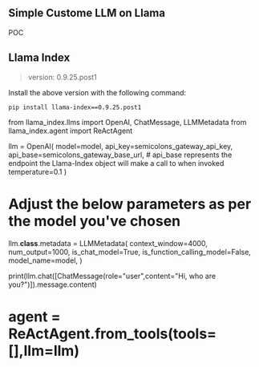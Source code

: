   

## Simple Custome LLM on Llama

POC


## Llama Index

> version: 0.9.25.post1

Install the above version with the following command:

```pip install llama-index==0.9.25.post1```

from llama_index.llms import OpenAI, ChatMessage, LLMMetadata
from llama_index.agent import ReActAgent


llm = OpenAI(
    model=model,
    api_key=semicolons_gateway_api_key,
    api_base=semicolons_gateway_base_url, # api_base represents the endpoint the Llama-Index object will make a call to when invoked
    temperature=0.1
)

# Adjust the below parameters as per the model you've chosen
llm.__class__.metadata = LLMMetadata(
    context_window=4000, 
    num_output=1000,
    is_chat_model=True,
    is_function_calling_model=False, 
    model_name=model,
)


print(llm.chat([ChatMessage(role="user",content="Hi, who are you?")]).message.content)

# agent = ReActAgent.from_tools(tools=[],llm=llm)